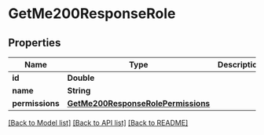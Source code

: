 # GetMe200ResponseRole

## Properties
Name | Type | Description | Notes
------------ | ------------- | ------------- | -------------
**id** | **Double** |  | [optional] 
**name** | **String** |  | [optional] 
**permissions** | [**GetMe200ResponseRolePermissions**](GetMe200ResponseRolePermissions.md) |  | [optional] 

[[Back to Model list]](../README.md#documentation-for-models) [[Back to API list]](../README.md#documentation-for-api-endpoints) [[Back to README]](../README.md)



